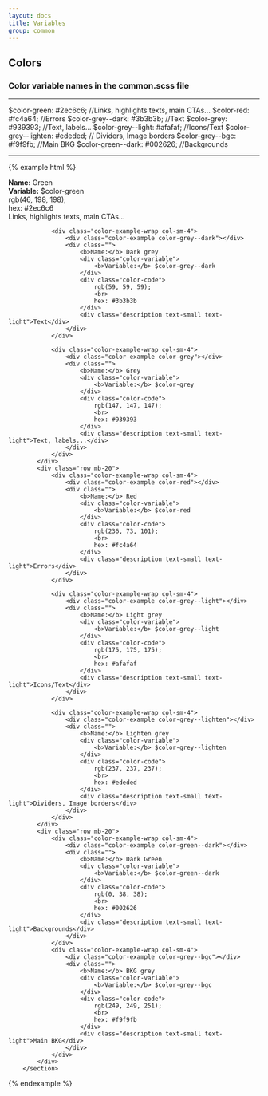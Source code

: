 ```yaml
---
layout: docs
title: Variables
group: common
---
```


## Colors

### Color variable names in the common.scss file

<hr>
	$color-green: #2ec6c6; //Links, highlights texts, main CTAs...
	$color-red: #fc4a64; //Errors
	$color-grey--dark: #3b3b3b; //Text
	$color-grey: #939393; //Text, labels...
	$color-grey--light: #afafaf; //Icons/Text
	$color-grey--lighten: #ededed; // Dividers, Image borders
	$color-grey--bgc: #f9f9fb; //Main BKG
	$color-green--dark: #002626; //Backgrounds
<hr>

{% example html %}
        <section class="text-center">
            <div class="row mt-20 mb-20">
                <div class="color-example-wrap col-sm-4">
                    <div class="color-example color-green"></div>
                    <div class="">
                        <b>Name:</b> Green
                        <div class="color-variable">
                            <b>Variable:</b> $color-green
                        </div>
                        <div class="color-code">
                            rgb(46, 198, 198);
                            <br>
                            hex: #2ec6c6
                        </div>
                        <div class="description text-small text-light">Links, highlights texts, main CTAs...</div>
                    </div>
                </div>

                <div class="color-example-wrap col-sm-4">
                    <div class="color-example color-grey--dark"></div>
                    <div class="">
                        <b>Name:</b> Dark grey
                        <div class="color-variable">
                            <b>Variable:</b> $color-grey--dark
                        </div>
                        <div class="color-code">
                            rgb(59, 59, 59);
                            <br>
                            hex: #3b3b3b
                        </div>
                        <div class="description text-small text-light">Text</div>
                    </div>
                </div>

                <div class="color-example-wrap col-sm-4">
                    <div class="color-example color-grey"></div>
                    <div class="">
                        <b>Name:</b> Grey
                        <div class="color-variable">
                            <b>Variable:</b> $color-grey
                        </div>
                        <div class="color-code">
                            rgb(147, 147, 147);
                            <br>
                            hex: #939393
                        </div>
                        <div class="description text-small text-light">Text, labels...</div>
                    </div>
                </div>
            </div>
            <div class="row mb-20">
                <div class="color-example-wrap col-sm-4">
                    <div class="color-example color-red"></div>
                    <div class="">
                        <b>Name:</b> Red
                        <div class="color-variable">
                            <b>Variable:</b> $color-red
                        </div>
                        <div class="color-code">
                            rgb(236, 73, 101);
                            <br>
                            hex: #fc4a64
                        </div>
                        <div class="description text-small text-light">Errors</div>
                    </div>
                </div>

                <div class="color-example-wrap col-sm-4">
                    <div class="color-example color-grey--light"></div>
                    <div class="">
                        <b>Name:</b> Light grey
                        <div class="color-variable">
                            <b>Variable:</b> $color-grey--light
                        </div>
                        <div class="color-code">
                            rgb(175, 175, 175);
                            <br>
                            hex: #afafaf
                        </div>
                        <div class="description text-small text-light">Icons/Text</div>
                    </div>
                </div>

                <div class="color-example-wrap col-sm-4">
                    <div class="color-example color-grey--lighten"></div>
                    <div class="">
                        <b>Name:</b> Lighten grey
                        <div class="color-variable">
                            <b>Variable:</b> $color-grey--lighten
                        </div>
                        <div class="color-code">
                            rgb(237, 237, 237);
                            <br>
                            hex: #ededed
                        </div>
                        <div class="description text-small text-light">Dividers, Image borders</div>
                    </div>
                </div>
            </div>
            <div class="row mb-20">
                <div class="color-example-wrap col-sm-4">
                    <div class="color-example color-green--dark"></div>
                    <div class="">
                        <b>Name:</b> Dark Green
                        <div class="color-variable">
                            <b>Variable:</b> $color-green--dark
                        </div>
                        <div class="color-code">
                            rgb(0, 38, 38);
                            <br>
                            hex: #002626
                        </div>
                        <div class="description text-small text-light">Backgrounds</div>
                    </div>
                </div>
                <div class="color-example-wrap col-sm-4">
                    <div class="color-example color-grey--bgc"></div>
                    <div class="">
                        <b>Name:</b> BKG grey
                        <div class="color-variable">
                            <b>Variable:</b> $color-grey--bgc
                        </div>
                        <div class="color-code">
                            rgb(249, 249, 251);
                            <br>
                            hex: #f9f9fb
                        </div>
                        <div class="description text-small text-light">Main BKG</div>
                    </div>
                </div>
            </div>
        </section>
{% endexample %}